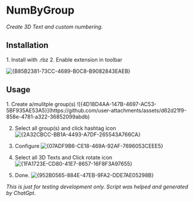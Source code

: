 # NumByGroup
*Create 3D Text and custom numbering.*
<h2>Installation</h2>
1.  Install with .rbz
2.  Enable extension in toolbar

![{B85B2381-73CC-4689-B0C8-B9082843EAEB}](https://github.com/user-attachments/assets/a57c3ba6-659e-41ef-8eb5-9f727d608806)

<h2>Usage</h2>
1.  Create a/mulitple group(s)
![{4D18D4AA-147B-4697-AC53-5BF935AE53A5}](https://github.com/user-attachments/assets/d62d21f9-858e-4781-a322-36852099abdb)

2.  Select all group(s) and click hashtag icon
![{2A32CBCC-BB1A-4493-A7DF-265543A766CA}](https://github.com/user-attachments/assets/e9138f68-4a89-464d-908d-abb37b9d3f2b)

3.  Configure
![{07ADF9B6-CE18-469A-92AF-7696053CEEE5}](https://github.com/user-attachments/assets/7062f8c0-ac98-4539-bd03-0e3a925658e1)

4.  Select all 3D Texts and Click rotate icon
![{1FA1723E-CD80-41E7-8657-16F8F3A97655}](https://github.com/user-attachments/assets/fafcd7c8-1572-4452-8975-62a54b02d4b4)

5.  Done.
![{952B0565-884E-47EB-9FA2-DDE7AE05298B}](https://github.com/user-attachments/assets/b3ea527c-b156-4e9b-b02a-850737cec391)



_This is just for testing development only._
_Script was helped and generated by ChatGpt._
